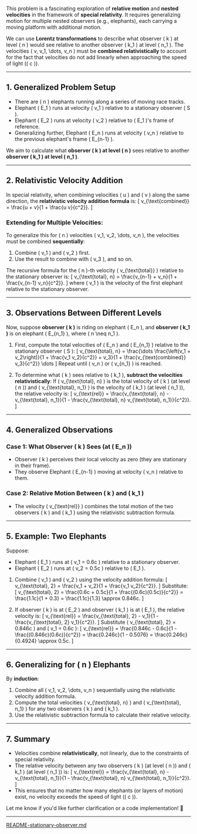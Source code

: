 This problem is a fascinating exploration of **relative motion** and **nested velocities** in the framework of **special relativity**. It requires generalizing motion for multiple nested observers (e.g., elephants), each carrying a moving platform with additional motion.

We can use **Lorentz transformations** to describe what observer \( k \) at level \( n \) would see relative to another observer \( k_1 \) at level \( n_1 \). The velocities \( v, v_1, \dots, v_n \) must be **combined relativistically** to account for the fact that velocities do not add linearly when approaching the speed of light (\( c \)).

---

## **1. Generalized Problem Setup**

- There are \( n \) elephants running along a series of moving race tracks.
- Elephant \( E_1 \) runs at velocity \( v_1 \) relative to a stationary observer \( S \).
- Elephant \( E_2 \) runs at velocity \( v_2 \) relative to \( E_1 \)'s frame of reference.
- Generalizing further, Elephant \( E_n \) runs at velocity \( v_n \) relative to the previous elephant's frame \( E_{n-1} \).

We aim to calculate what **observer \( k \) at level \( n \)** sees relative to another **observer \( k_1 \) at level \( n_1 \)**.

---

## **2. Relativistic Velocity Addition**

In special relativity, when combining velocities \( u \) and \( v \) along the same direction, the **relativistic velocity addition formula** is:
\[
v_{\text{combined}} = \frac{u + v}{1 + \frac{u v}{c^2}}.
\]

### Extending for Multiple Velocities:
To generalize this for \( n \) velocities \( v_1, v_2, \dots, v_n \), the velocities must be combined **sequentially**:
1. Combine \( v_1 \) and \( v_2 \) first.
2. Use the result to combine with \( v_3 \), and so on.

The recursive formula for the \( n \)-th velocity \( v_{\text{total}} \) relative to the stationary observer is:
\[
v_{\text{total}, n} = \frac{v_{n-1} + v_n}{1 + \frac{v_{n-1} v_n}{c^2}}.
\]
where \( v_1 \) is the velocity of the first elephant relative to the stationary observer.

---

## **3. Observations Between Different Levels**

Now, suppose **observer \( k \)** is riding on elephant \( E_n \), and **observer \( k_1 \)** is on elephant \( E_{n_1} \), where \( n \neq n_1 \). 

1. First, compute the total velocities of \( E_n \) and \( E_{n_1} \) relative to the stationary observer \( S \):
   \[
   v_{\text{total}, n} = \frac{\dots \frac{\left(v_1 + v_2\right)}{1 + \frac{v_1 v_2}{c^2}} + v_3}{1 + \frac{v_{\text{combined}} v_3}{c^2}} \dots
   \]
   Repeat until \( v_n \) or \( v_{n_1} \) is reached.

2. To determine what \( k \) sees relative to \( k_1 \), **subtract the velocities relativistically**:
   If \( v_{\text{total}, n} \) is the total velocity of \( k \) (at level \( n \)) and \( v_{\text{total}, n_1} \) is the velocity of \( k_1 \) (at level \( n_1 \)), the relative velocity is:
   \[
   v_{\text{rel}} = \frac{v_{\text{total}, n} - v_{\text{total}, n_1}}{1 - \frac{v_{\text{total}, n} v_{\text{total}, n_1}}{c^2}}.
   \]

---

## **4. Generalized Observations**

### Case 1: **What Observer \( k \) Sees (at \( E_n \))**
- Observer \( k \) perceives their local velocity as zero (they are stationary in their frame).
- They observe Elephant \( E_{n-1} \) moving at velocity \( v_n \) relative to them.

### Case 2: **Relative Motion Between \( k \) and \( k_1 \)**
- The velocity \( v_{\text{rel}} \) combines the total motion of the two observers \( k \) and \( k_1 \) using the relativistic subtraction formula.

---

## **5. Example: Two Elephants**

Suppose:
- Elephant \( E_1 \) runs at \( v_1 = 0.6c \) relative to a stationary observer.
- Elephant \( E_2 \) runs at \( v_2 = 0.5c \) relative to \( E_1 \).

1. Combine \( v_1 \) and \( v_2 \) using the velocity addition formula:
\[
v_{\text{total}, 2} = \frac{v_1 + v_2}{1 + \frac{v_1 v_2}{c^2}}.
\]
Substitute:
\[
v_{\text{total}, 2} = \frac{0.6c + 0.5c}{1 + \frac{(0.6c)(0.5c)}{c^2}} = \frac{1.1c}{1 + 0.3} = \frac{1.1c}{1.3} \approx 0.846c.
\]

2. If observer \( k \) is at \( E_2 \) and observer \( k_1 \) is at \( E_1 \), the relative velocity is:
\[
v_{\text{rel}} = \frac{v_{\text{total}, 2} - v_1}{1 - \frac{v_{\text{total}, 2} v_1}{c^2}}.
\]
Substitute \( v_{\text{total}, 2} = 0.846c \) and \( v_1 = 0.6c \):
\[
v_{\text{rel}} = \frac{0.846c - 0.6c}{1 - \frac{(0.846c)(0.6c)}{c^2}} = \frac{0.246c}{1 - 0.5076} = \frac{0.246c}{0.4924} \approx 0.5c.
\]

---

## **6. Generalizing for \( n \) Elephants**

By **induction**:
1. Combine all \( v_1, v_2, \dots, v_n \) sequentially using the relativistic velocity addition formula.
2. Compute the total velocities \( v_{\text{total}, n} \) and \( v_{\text{total}, n_1} \) for any two observers \( k \) and \( k_1 \).
3. Use the relativistic subtraction formula to calculate their relative velocity.

---

## **7. Summary**
- Velocities combine **relativistically**, not linearly, due to the constraints of special relativity.
- The relative velocity between any two observers \( k \) (at level \( n \)) and \( k_1 \) (at level \( n_1 \)) is:
\[
v_{\text{rel}} = \frac{v_{\text{total}, n} - v_{\text{total}, n_1}}{1 - \frac{v_{\text{total}, n} v_{\text{total}, n_1}}{c^2}}.
\]
- This ensures that no matter how many elephants (or layers of motion) exist, no velocity exceeds the speed of light (\( c \)).

Let me know if you'd like further clarification or a code implementation! 🚀


---

[README-stationary-observer.md](https://t2m.io/QEreMqT)
